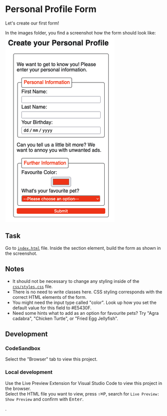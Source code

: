 # Personal Profile Form

Let's create our first form!

In the images folder, you find a screenshot how the form should look like:
![Personal Profile Form](./images/final_result.png)

## Task

Go to [`index.html`](./index.html) file. Inside the section element, build the form as shown in the screenshot.

## Notes

- It should not be necessary to change any styling inside of the [`css/styles.css`](./css/styles.css) file.
- There is no need to write classes here. CSS styling corresponds with the correct HTML elements of the form.
- You might need the input type called "color". Look up how you set the default value for this field to #E5430F.
- Need some hints what to add as an option for favourite pets? Try "Agra cadabra", "Chicken Turtle", or "Fried Egg Jellyfish".

## Development

### CodeSandbox

Select the "Browser" tab to view this project.

### Local development

Use the Live Preview Extension for Visual Studio Code to view this project in the browser.  
Select the HTML file you want to view, press <kbd>⇧</kbd><kbd>⌘</kbd><kbd>P</kbd>, search for `Live Preview: Show Preview` and confirm with <kbd>Enter</kbd>.

.
